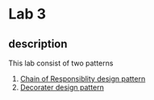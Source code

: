 # Lab 3

##  description

This lab consist of two patterns

1. [Chain of Responsiblity design pattern](/src/GOF/Lab3/ChainofResponsibility)
2. [Decorater design pattern](/src/GOF/Lab3/Decorater)
